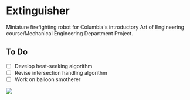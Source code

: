 # Extinguisher
Miniature firefighting robot for Columbia's introductory Art of Engineering course/Mechanical Engineering Department Project.

To Do
---
- [ ] Develop heat-seeking algorithm
- [ ] Revise intersection handling algorithm
- [ ] Work on balloon smotherer

![](https://i.gyazo.com/6ca9e9e6f85f7efbd7b934d8a1ebb0b6.png)
